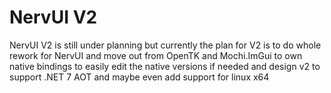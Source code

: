 # NervUI V2

NervUI V2 is still under planning but currently the plan for V2 is to do whole rework for NervUI and move out from OpenTK and Mochi.ImGui to own native bindings to easily edit the native versions if needed and design v2 to support .NET 7 AOT and maybe even add support for linux x64

